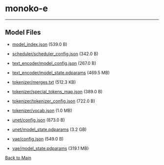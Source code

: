 
# monoko-e
---



## Model Files

- [model_index.json](https://paddlenlp.bj.bcebos.com/models/community/hequanshaguo/monoko-e/model_index.json) (539.0 B)

- [scheduler/scheduler_config.json](https://paddlenlp.bj.bcebos.com/models/community/hequanshaguo/monoko-e/scheduler/scheduler_config.json) (342.0 B)

- [text_encoder/model_config.json](https://paddlenlp.bj.bcebos.com/models/community/hequanshaguo/monoko-e/text_encoder/model_config.json) (267.0 B)

- [text_encoder/model_state.pdparams](https://paddlenlp.bj.bcebos.com/models/community/hequanshaguo/monoko-e/text_encoder/model_state.pdparams) (469.5 MB)

- [tokenizer/merges.txt](https://paddlenlp.bj.bcebos.com/models/community/hequanshaguo/monoko-e/tokenizer/merges.txt) (512.3 KB)

- [tokenizer/special_tokens_map.json](https://paddlenlp.bj.bcebos.com/models/community/hequanshaguo/monoko-e/tokenizer/special_tokens_map.json) (389.0 B)

- [tokenizer/tokenizer_config.json](https://paddlenlp.bj.bcebos.com/models/community/hequanshaguo/monoko-e/tokenizer/tokenizer_config.json) (722.0 B)

- [tokenizer/vocab.json](https://paddlenlp.bj.bcebos.com/models/community/hequanshaguo/monoko-e/tokenizer/vocab.json) (1.0 MB)

- [unet/config.json](https://paddlenlp.bj.bcebos.com/models/community/hequanshaguo/monoko-e/unet/config.json) (873.0 B)

- [unet/model_state.pdparams](https://paddlenlp.bj.bcebos.com/models/community/hequanshaguo/monoko-e/unet/model_state.pdparams) (3.2 GB)

- [vae/config.json](https://paddlenlp.bj.bcebos.com/models/community/hequanshaguo/monoko-e/vae/config.json) (549.0 B)

- [vae/model_state.pdparams](https://paddlenlp.bj.bcebos.com/models/community/hequanshaguo/monoko-e/vae/model_state.pdparams) (319.1 MB)


[Back to Main](../../)